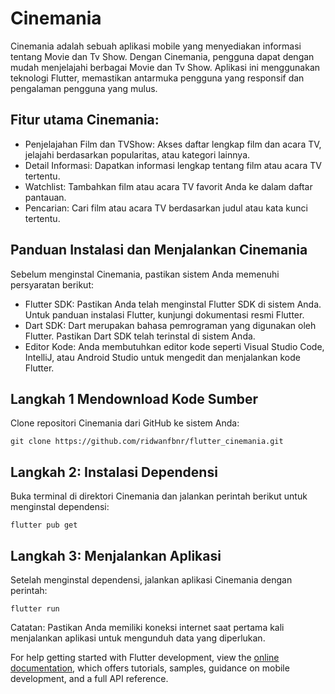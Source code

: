 # Cinemania

Cinemania adalah sebuah aplikasi mobile yang menyediakan informasi tentang Movie dan Tv Show. Dengan Cinemania, pengguna dapat dengan mudah menjelajahi berbagai Movie dan Tv Show. Aplikasi ini menggunakan teknologi Flutter, memastikan antarmuka pengguna yang responsif dan pengalaman pengguna yang mulus.

## Fitur utama Cinemania:

- Penjelajahan Film dan TVShow: Akses daftar lengkap film dan acara TV, jelajahi berdasarkan popularitas, atau kategori lainnya.
- Detail Informasi: Dapatkan informasi lengkap tentang film atau acara TV tertentu.
- Watchlist: Tambahkan film atau acara TV favorit Anda ke dalam daftar pantauan.
- Pencarian: Cari film atau acara TV berdasarkan judul atau kata kunci tertentu.

## Panduan Instalasi dan Menjalankan Cinemania

Sebelum menginstal Cinemania, pastikan sistem Anda memenuhi persyaratan berikut:

- Flutter SDK: Pastikan Anda telah menginstal Flutter SDK di sistem Anda. Untuk panduan instalasi Flutter, kunjungi dokumentasi resmi Flutter.
- Dart SDK: Dart merupakan bahasa pemrograman yang digunakan oleh Flutter. Pastikan Dart SDK telah terinstal di sistem Anda.
- Editor Kode: Anda membutuhkan editor kode seperti Visual Studio Code, IntelliJ, atau Android Studio untuk mengedit dan menjalankan kode Flutter.

## Langkah 1 Mendownload Kode Sumber
Clone repositori Cinemania dari GitHub ke sistem Anda:
```
git clone https://github.com/ridwanfbnr/flutter_cinemania.git
```

## Langkah 2: Instalasi Dependensi
Buka terminal di direktori Cinemania dan jalankan perintah berikut untuk menginstal dependensi:
```
flutter pub get
```

## Langkah 3: Menjalankan Aplikasi
Setelah menginstal dependensi, jalankan aplikasi Cinemania dengan perintah:
```
flutter run
```

Catatan: Pastikan Anda memiliki koneksi internet saat pertama kali menjalankan aplikasi untuk mengunduh data yang diperlukan.


For help getting started with Flutter development, view the
[online documentation](https://docs.flutter.dev/), which offers tutorials,
samples, guidance on mobile development, and a full API reference.
